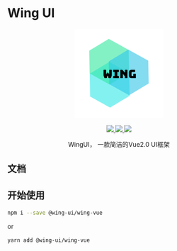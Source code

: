 # Wing UI
<p align="center">
  <img src="https://raw.githubusercontent.com/rust404/wing-vue/master/docs/.vuepress/public/wing.png">
</p>

<p align="center">
  <a href="https://travis-ci.org/rust404/wing-vue.svg?branch=master">
    <img src="https://travis-ci.org/ElemeFE/element.svg?branch=master">
  </a>
  <a href="https://www.npmjs.org/package/@wing-ui/wing-vue">
    <img src="https://img.shields.io/npm/v/@wing-ui/wing-vue">
  </a>
  <a href="LICENSE">
    <img src="https://img.shields.io/badge/License-MIT-yellow.svg">
  </a>
</p>

<p align="center">
WingUI， 一款简洁的Vue2.0 UI框架
</p>

## 文档

## 开始使用
```bash
npm i --save @wing-ui/wing-vue
```
or
```bash
yarn add @wing-ui/wing-vue
```

